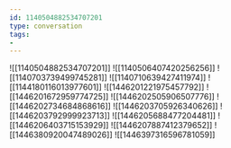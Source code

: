 ```yaml
---
id: 1140504882534707201
type: conversation
tags:
- 
---
```

![[1140504882534707201]]
![[1140506407420256256]]
![[1140703739499745281]]
![[1140710639427411974]]
![[1144180116013977601]]
![[1446201221975457792]]
![[1446201672959774725]]
![[1446202505906507776]]
![[1446202734684868616]]
![[1446203705926340626]]
![[1446203792999923713]]
![[1446205688477204481]]
![[1446206403715153929]]
![[1446207887412379652]]
![[1446380920047489026]]
![[1446397316596781059]]

